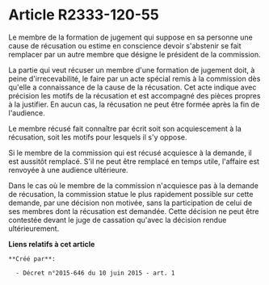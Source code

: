 # Article R2333-120-55

Le membre de la formation de jugement qui suppose en sa personne une cause de récusation ou estime en conscience devoir
s'abstenir se fait remplacer par un autre membre que désigne le président de la commission.

La partie qui veut récuser un membre d'une formation de jugement doit, à peine d'irrecevabilité, le faire par un acte spécial
remis à la commission dès qu'elle a connaissance de la cause de la récusation. Cet acte indique avec précision les motifs de
la récusation et est accompagné des pièces propres à la justifier. En aucun cas, la récusation ne peut être formée après la
fin de l'audience.

Le membre récusé fait connaître par écrit soit son acquiescement à la récusation, soit les motifs pour lesquels il s'y
oppose.

Si le membre de la commission qui est récusé acquiesce à la demande, il est aussitôt remplacé. S'il ne peut être remplacé en
temps utile, l'affaire est renvoyée à une audience ultérieure.

Dans le cas où le membre de la commission n'acquiesce pas à la demande de récusation, la commission statue le plus rapidement
possible sur cette demande, par une décision non motivée, sans la participation de celui de ses membres dont la récusation
est demandée. Cette décision ne peut être contestée devant le juge de cassation qu'avec la décision rendue ultérieurement.

**Liens relatifs à cet article**

	**Créé par**:

	  - Décret n°2015-646 du 10 juin 2015 - art. 1

